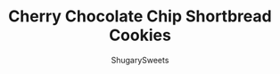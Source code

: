 ---
layout: ../../layouts/MarkdownPostLayout.astro
title: Cherry Chocolate Chip Shortbread Cookies
author: ShugarySweets
pubDate: 2019-01-15
description: "Buttery Shortbread Cookies with the sweet addition of chocolate and cherries! With a pretty pink color and a chocolate drizzle, Cherry Chocolate Chip Shortbread looks as good as it tastes."
image_url: https://www.shugarysweets.com/wp-content/uploads/2013/06/cherry-chocolate-chip-shortbread-facebook.jpg
tags: ["Cookies","American"]
calories: 92
protein: 1
carbohydrates: 12
fats: 5
fiber: 0
ingredients: ["3/4 cup unsalted butter, softened","1 cup powdered sugar","1/4 cup maraschino cherry juice","5 maraschino cherries, chopped","2 1/4 cup all purpose flour","1/4 teaspoon kosher salt","1/2 cup mini chocolate chips, divided"]
serves: 36
time: "20 minutes"
prepTime: "5 minutes"
instructions: ["In a large mixing bowl, beat butter with powdered sugar for two minutes, until creamy. Add cherry juice, cherries, flour and salt. Beat until fully combined.","Fold in 1/4 cup mini morsels.","Spread dough on a parchment paper lined baking sheet. My dough measured about 14x9inch. Bake in a 350 degree oven for 15-20 minutes.","Cut immediately after removing from oven. I cut mine into strips by cutting in thirds lengthwise, then cutting one inch strips, width-wise.","Melt remaining 1/4 cup mini morsels. Put into a ziploc bag and cut off the corner. Drizzle over cooled cookies. Allow to set and enjoy!"]
nutrition: ["92 calories","12 grams carbohydrates","10 milligrams cholesterol","5 grams fat","0 grams fiber","1 grams protein","3 grams saturated fat","14 milligrams sodium","6 grams sugar","0 grams trans fat","2 grams unsaturated fat"]
---